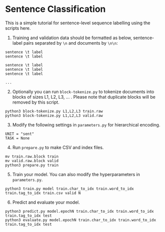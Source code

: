 # Sentence Classification

This is a simple tutorial for sentence-level sequence labelling using the scripts here.

1. Training and validation data should be formatted as below, sentence-label pairs separated by `\n` and documents by `\n\n`:

```
sentence \t label
sentence \t label

sentence \t label
sentence \t label
sentence \t label

...
```

2. Optionally you can run `block-tokenize.py` to tokenize documents into blocks of sizes L1, L2, L3, ... . Please note that duplicate blocks will be removed by this script.

```
python3 block-tokenize.py L1,L2,L3 train.raw
python3 block-tokenize.py L1,L2,L3 valid.raw
```

3. Modify the following settings in `parameters.py` for hierarchical encoding.

```
UNIT = "sent"
TASK = None
```

4. Run `prepare.py` to make CSV and index files.

```
mv train.raw.block train
mv valid.raw.block valid
python3 prepare.py train
```

5. Train your model. You can also modify the hyperparameters in `parameters.py`.

```
python3 train.py model train.char_to_idx train.word_to_idx train.tag_to_idx train.csv valid N
```

6. Predict and evaluate your model.

```
python3 predict.py model.epochN train.char_to_idx train.word_to_idx train.tag_to_idx test
python3 evaluate.py model.epochN train.char_to_idx train.word_to_idx train.tag_to_idx test
```
